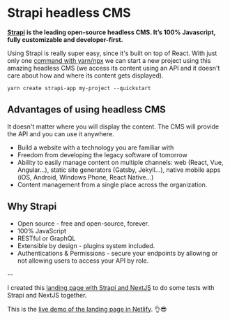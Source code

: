 # Strapi headless CMS

__[Strapi](https://strapi.io/) is the leading open-source headless CMS. It’s 100% Javascript, fully customizable and developer-first.__

Using Strapi is really super easy, since it's built on top of React. With just only one [command with yarn/npx](https://strapi.io/documentation/v3.x/installation/cli.html#step-2-create-a-new-project) we can start a new project using this amazing headless CMS (we access its content using an API and it doesn't care about how and where its content gets displayed).

```
yarn create strapi-app my-project --quickstart
```

## Advantages of using headless CMS

It doesn't matter where you will display the content. The CMS will provide the API and you can use it anywhere.

- Build a website with a technology you are familiar with
- Freedom from developing the legacy software of tomorrow
- Ability to easily manage content on multiple channels: web (React, Vue, Angular...), static site generators (Gatsby, Jekyll...), native mobile apps (iOS, Android, Windows Phone, React Native...)
- Content management from a single place across the organization.

## Why Strapi

- Open source - free and open-source, forever.
- 100% JavaScript
- RESTful or GraphQL
- Extensible by design - plugins system included. 
- Authentications & Permissions - secure your endpoints by allowing or not allowing users to access your API by role.

-- 

I created this [landing page with Strapi and NextJS](https://github.com/diogorodrigues/labs/tree/master/landingpage-nextjs-strapi) to do some tests with Strapi and NextJS together. 

This is the [live demo of the landing page in Netlify](https://nextjs-netlify-test.netlify.app/). 👌😎
